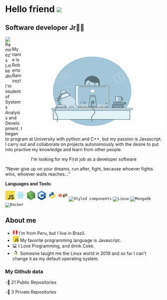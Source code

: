 <h1> Hello friend <img src="https://media.giphy.com/media/hvRJCLFzcasrR4ia7z/giphy.gif" width="25px"></h1>

<h2> Software developer Jr🧑‍💻 </h2>
<a href="https://www.linkedin.com/in/ramirezmz/">
  <img align="left" alt="Ramirez's LinkedIn" width="22px" src="https://raw.githubusercontent.com/peterthehan/peterthehan/master/assets/linkedin.svg" />
</a></br>


<img align="right" alt="GIF" src="./Pictures/wasting_time.gif" width="450" height="300" />

My name is Roberto Ramirez! I'm student of Systems Analysis and Development. I began to program at University with python and C++, but my passion is Javascript. I carry out and collaborate on projects autonomously with the desire to put into practive my knowledge and learn from other people.

<p align="center">I'm looking for my First job as a developer software</p>

<a>"Never give up on your dreams, run after, fight, because whoever fights wins, whoever waits reaches..."</a>

**Languages and Tools:**  

<code><img height="30" title="Javascript" src="https://raw.githubusercontent.com/github/explore/80688e429a7d4ef2fca1e82350fe8e3517d3494d/topics/javascript/javascript.png"></code>
<code><img height="30" title="Reactjs" src="https://raw.githubusercontent.com/github/explore/80688e429a7d4ef2fca1e82350fe8e3517d3494d/topics/react/react.png"></code>
<code><img height="30" title="Nodejs" src="https://raw.githubusercontent.com/github/explore/80688e429a7d4ef2fca1e82350fe8e3517d3494d/topics/nodejs/nodejs.png"></code>
<code><img height="30" title="C++" src="https://raw.githubusercontent.com/github/explore/80688e429a7d4ef2fca1e82350fe8e3517d3494d/topics/cpp/cpp.png"></code>
<code><img height="30" title="Python" src="https://raw.githubusercontent.com/github/explore/80688e429a7d4ef2fca1e82350fe8e3517d3494d/topics/python/python.png"></code>
<code><img height="30" title="Git" src="https://raw.githubusercontent.com/github/explore/80688e429a7d4ef2fca1e82350fe8e3517d3494d/topics/git/git.png"></code>
<code><img height="30" title="Styled components" src="https://img.icons8.com/emoji/48/000000/nail-polish-.png"></code>
<code><img height="30" title="Linux" src="https://img.icons8.com/color/48/000000/linux--v2.png"/></code>
<code><img height="30" title="Mongodb" src="https://img.icons8.com/color/48/000000/mongodb.png"/></code>
<code><img height="30" title="Docker" src="https://img.icons8.com/fluent/48/000000/docker.png"/></code>

## **About me**

* <img width="16" src="./Pictures/peru-pn.png" alt="Peru" /> I'm from Peru, but I live in Brazil.
* <img height="20" src="https://raw.githubusercontent.com/github/explore/80688e429a7d4ef2fca1e82350fe8e3517d3494d/topics/javascript/javascript.png"> My favorite programming language is Javascript.
* 💻 I Love Programming, and drink Coke.
* <img width="20" src="./Pictures/linux-ico.png" alt="linux"/> Someone taught me the Linux world in 2019 and so far I can't change it as my default operating system.


### **My Github data**

-📜 21 Public Repositories 

-🔑 3 Private Repositories  
